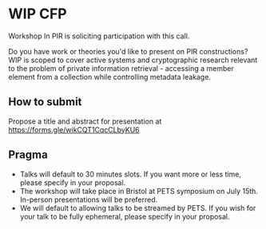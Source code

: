 # WIP CFP

Workshop In PIR is soliciting participation with this call.

Do you have work or theories you'd like to present on PIR constructions? WIP is scoped to cover active systems and cryptographic research relevant to the problem of private information retrieval - accessing a member element from a collection while controlling metadata leakage.

## How to submit

Propose a title and abstract for presentation at https://forms.gle/wikCQT1CqcCLbyKU6

## Pragma

* Talks will default to 30 minutes slots. If you want more or less time, please specify in your proposal.
* The workshop will take place in Bristol at PETS symposium on July 15th. In-person presentations will be preferred.
* We will default to allowing talks to be streamed by PETS. If you wish for your talk to be fully ephemeral, please specify in your proposal.
